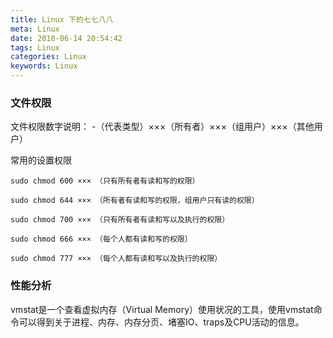 ```yaml
---
title: Linux 下的七七八八
meta: Linux
date: 2018-06-14 20:54:42
tags: Linux
categories: Linux
keywords: Linux
---
```


### 文件权限

文件权限数字说明：
 -（代表类型）×××（所有者）×××（组用户）×××（其他用户）

常用的设置权限
```
sudo chmod 600 ××× （只有所有者有读和写的权限）

sudo chmod 644 ××× （所有者有读和写的权限，组用户只有读的权限）

sudo chmod 700 ××× （只有所有者有读和写以及执行的权限）

sudo chmod 666 ××× （每个人都有读和写的权限）

sudo chmod 777 ××× （每个人都有读和写以及执行的权限）
```
### 性能分析

vmstat是一个查看虚拟内存（Virtual Memory）使用状况的工具，使用vmstat命令可以得到关于进程、内存、内存分页、堵塞IO、traps及CPU活动的信息。
